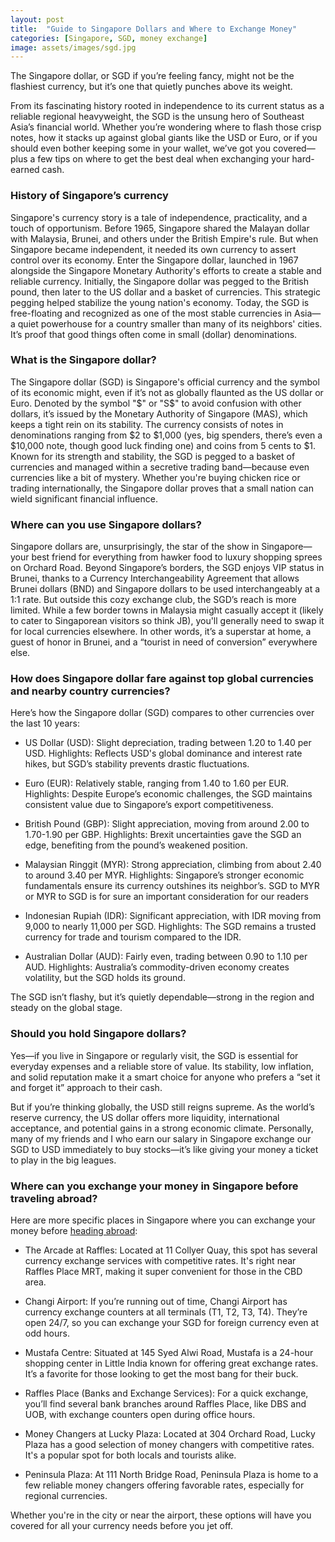 ```yaml
---
layout: post
title:  "Guide to Singapore Dollars and Where to Exchange Money"
categories: [Singapore, SGD, money exchange]
image: assets/images/sgd.jpg
---
```


The Singapore dollar, or SGD if you’re feeling fancy, might not be the flashiest currency, but it’s one that quietly punches above its weight.

From its fascinating history rooted in independence to its current status as a reliable regional heavyweight, the SGD is the unsung hero of Southeast Asia’s financial world. Whether you’re wondering where to flash those crisp notes, how it stacks up against global giants like the USD or Euro, or if you should even bother keeping some in your wallet, we’ve got you covered—plus a few tips on where to get the best deal when exchanging your hard-earned cash.

### History of Singapore’s currency

Singapore's currency story is a tale of independence, practicality, and a touch of opportunism. Before 1965, Singapore shared the Malayan dollar with Malaysia, Brunei, and others under the British Empire's rule. But when Singapore became independent, it needed its own currency to assert control over its economy. Enter the Singapore dollar, launched in 1967 alongside the Singapore Monetary Authority's efforts to create a stable and reliable currency.
Initially, the Singapore dollar was pegged to the British pound, then later to the US dollar and a basket of currencies. This strategic pegging helped stabilize the young nation's economy. Today, the SGD is free-floating and recognized as one of the most stable currencies in Asia—a quiet powerhouse for a country smaller than many of its neighbors' cities. It’s proof that good things often come in small (dollar) denominations.

### What is the Singapore dollar?

The Singapore dollar (SGD) is Singapore's official currency and the symbol of its economic might, even if it’s not as globally flaunted as the US dollar or Euro. Denoted by the symbol "$" or "S$" to avoid confusion with other dollars, it’s issued by the Monetary Authority of Singapore (MAS), which keeps a tight rein on its stability. The currency consists of notes in denominations ranging from $2 to $1,000 (yes, big spenders, there’s even a $10,000 note, though good luck finding one) and coins from 5 cents to $1.
Known for its strength and stability, the SGD is pegged to a basket of currencies and managed within a secretive trading band—because even currencies like a bit of mystery. Whether you're buying chicken rice or trading internationally, the Singapore dollar proves that a small nation can wield significant financial influence.

### Where can you use Singapore dollars?

Singapore dollars are, unsurprisingly, the star of the show in Singapore—your best friend for everything from hawker food to luxury shopping sprees on Orchard Road. Beyond Singapore’s borders, the SGD enjoys VIP status in Brunei, thanks to a Currency Interchangeability Agreement that allows Brunei dollars (BND) and Singapore dollars to be used interchangeably at a 1:1 rate.
But outside this cozy exchange club, the SGD’s reach is more limited. While a few border towns in Malaysia might casually accept it (likely to cater to Singaporean visitors so think JB), you'll generally need to swap it for local currencies elsewhere. In other words, it’s a superstar at home, a guest of honor in Brunei, and a “tourist in need of conversion” everywhere else.

### How does Singapore dollar fare against top global currencies and nearby country currencies?

Here’s how the Singapore dollar (SGD) compares to other currencies over the last 10 years:

+ US Dollar (USD): Slight depreciation, trading between 1.20 to 1.40 per USD.
Highlights: Reflects USD's global dominance and interest rate hikes, but SGD’s stability prevents drastic fluctuations.

+ Euro (EUR): Relatively stable, ranging from 1.40 to 1.60 per EUR.
Highlights: Despite Europe’s economic challenges, the SGD maintains consistent value due to Singapore’s export competitiveness.

+ British Pound (GBP): Slight appreciation, moving from around 2.00 to 1.70-1.90 per GBP.
Highlights: Brexit uncertainties gave the SGD an edge, benefiting from the pound’s weakened position.

+ Malaysian Ringgit (MYR): Strong appreciation, climbing from about 2.40 to around 3.40 per MYR.
Highlights: Singapore’s stronger economic fundamentals ensure its currency outshines its neighbor’s. SGD to MYR or MYR to SGD is for sure an important consideration for our readers

+ Indonesian Rupiah (IDR): Significant appreciation, with IDR moving from 9,000 to nearly 11,000 per SGD.
Highlights: The SGD remains a trusted currency for trade and tourism compared to the IDR.

+ Australian Dollar (AUD): Fairly even, trading between 0.90 to 1.10 per AUD.
Highlights: Australia’s commodity-driven economy creates volatility, but the SGD holds its ground.

The SGD isn’t flashy, but it’s quietly dependable—strong in the region and steady on the global stage.

### Should you hold Singapore dollars?

Yes—if you live in Singapore or regularly visit, the SGD is essential for everyday expenses and a reliable store of value. Its stability, low inflation, and solid reputation make it a smart choice for anyone who prefers a “set it and forget it” approach to their cash.

But if you’re thinking globally, the USD still reigns supreme. As the world’s reserve currency, the US dollar offers more liquidity, international acceptance, and potential gains in a strong economic climate. Personally, many of my friends and I who earn our salary in Singapore exchange our SGD to USD immediately to buy stocks—it’s like giving your money a ticket to play in the big leagues.

### Where can you exchange your money in Singapore before traveling abroad?

Here are more specific places in Singapore where you can exchange your money before [heading abroad](https://fromhktosg.github.io/zh/singapore-flights/):

+ The Arcade at Raffles: Located at 11 Collyer Quay, this spot has several currency exchange services with competitive rates. It's right near Raffles Place MRT, making it super convenient for those in the CBD area.

+ Changi Airport: If you’re running out of time, Changi Airport has currency exchange counters at all terminals (T1, T2, T3, T4). They’re open 24/7, so you can exchange your SGD for foreign currency even at odd hours.

+ Mustafa Centre: Situated at 145 Syed Alwi Road, Mustafa is a 24-hour shopping center in Little India known for offering great exchange rates. It’s a favorite for those looking to get the most bang for their buck.

+ Raffles Place (Banks and Exchange Services): For a quick exchange, you’ll find several bank branches around Raffles Place, like DBS and UOB, with exchange counters open during office hours.

+ Money Changers at Lucky Plaza: Located at 304 Orchard Road, Lucky Plaza has a good selection of money changers with competitive rates. It's a popular spot for both locals and tourists alike.

+ Peninsula Plaza: At 111 North Bridge Road, Peninsula Plaza is home to a few reliable money changers offering favorable rates, especially for regional currencies.

Whether you're in the city or near the airport, these options will have you covered for all your currency needs before you jet off.